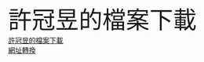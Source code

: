 <font size="20">許冠昱的檔案下載</font><br>
<a href="https://nfuhsu.github.io/HsuPPT/ppt.html">許冠昱的檔案下載</a><br>
<a href="https://blog.pulipuli.info/2016/09/google-google-drive-file-download-link.html#google_drive_download_link_20160926_anchor" download="檔名.pptx">網址轉換</a>
